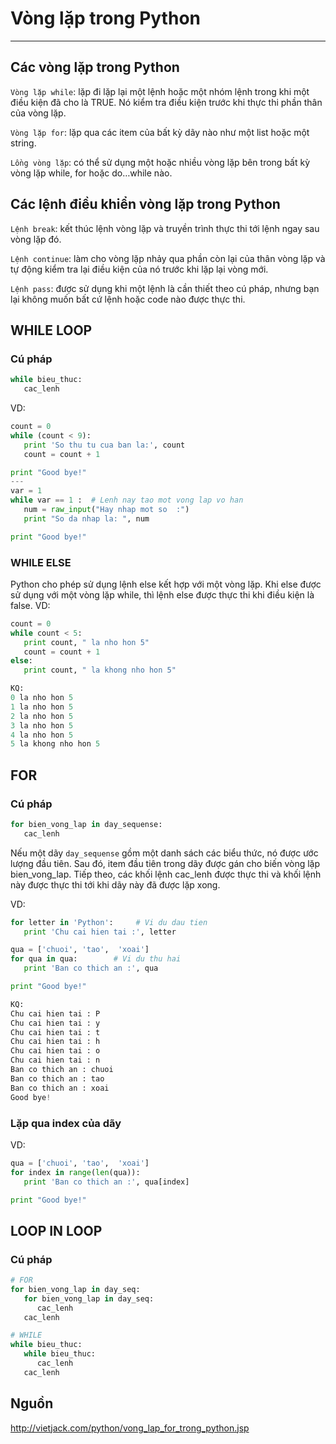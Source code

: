 # Vòng lặp trong Python
---
## Các vòng lặp trong Python
`Vòng lặp while`: lặp đi lặp lại một lệnh hoặc một nhóm lệnh trong khi một điều kiện đã cho là TRUE. Nó kiểm tra điều kiện trước khi thực thi phần thân của vòng lặp.

`Vòng lặp for`: lặp qua các item của bất kỳ dãy nào như một list hoặc một string.

`Lồng vòng lặp`: có thể sử dụng một hoặc nhiều vòng lặp bên trong bất kỳ vòng lặp while, for hoặc do…while nào.

## Các lệnh điều khiển vòng lặp trong Python
`Lệnh break`: kết thúc lệnh vòng lặp và truyền trình thực thi tới lệnh ngay sau vòng lặp đó.

`Lệnh continue`: làm cho vòng lặp nhảy qua phần còn lại của thân vòng lặp và tự động kiểm tra lại điều kiện của nó trước khi lặp lại vòng mới.

`Lệnh pass`: được sử dụng khi một lệnh là cần thiết theo cú pháp, nhưng bạn lại không muốn bất cứ lệnh hoặc code nào được thực thi.

## WHILE LOOP
### Cú pháp
```python
while bieu_thuc:
   cac_lenh
```
VD:
```python
count = 0
while (count < 9):
   print 'So thu tu cua ban la:', count
   count = count + 1

print "Good bye!"
---
var = 1
while var == 1 :  # Lenh nay tao mot vong lap vo han
   num = raw_input("Hay nhap mot so  :")
   print "So da nhap la: ", num

print "Good bye!"
```
### WHILE ELSE
Python cho phép sử dụng lệnh else kết hợp với một vòng lặp. Khi else được sử dụng với một vòng lặp while, thì lệnh else được thực thi khi điều kiện là false.
VD:
```python
count = 0
while count < 5:
   print count, " la nho hon 5"
   count = count + 1
else:
   print count, " la khong nho hon 5"

KQ:
0 la nho hon 5
1 la nho hon 5
2 la nho hon 5
3 la nho hon 5
4 la nho hon 5
5 la khong nho hon 5
```

## FOR
### Cú pháp
```python
for bien_vong_lap in day_sequense:
   cac_lenh
```
Nếu một dãy `day_sequense` gồm một danh sách các biểu thức, nó được ước lượng đầu tiên. Sau đó, item đầu tiên trong dãy được gán cho biến vòng lặp bien_vong_lap. Tiếp theo, các khối lệnh cac_lenh được thực thi và khối lệnh này được thực thi tới khi dãy này đã được lặp xong.

VD:
```python
for letter in 'Python':     # Vi du dau tien
   print 'Chu cai hien tai :', letter

qua = ['chuoi', 'tao',  'xoai']
for qua in qua:        # Vi du thu hai
   print 'Ban co thich an :', qua

print "Good bye!"

KQ:
Chu cai hien tai : P
Chu cai hien tai : y
Chu cai hien tai : t
Chu cai hien tai : h
Chu cai hien tai : o
Chu cai hien tai : n
Ban co thich an : chuoi
Ban co thich an : tao
Ban co thich an : xoai
Good bye!
```
### Lặp qua index của dãy
VD:
```python
qua = ['chuoi', 'tao',  'xoai']
for index in range(len(qua)):
   print 'Ban co thich an :', qua[index]

print "Good bye!"
```

## LOOP IN LOOP
### Cú pháp
```python
# FOR
for bien_vong_lap in day_seq:
   for bien_vong_lap in day_seq:
      cac_lenh
   cac_lenh

# WHILE
while bieu_thuc:
   while bieu_thuc:
      cac_lenh
   cac_lenh
```

## Nguồn
http://vietjack.com/python/vong_lap_for_trong_python.jsp
